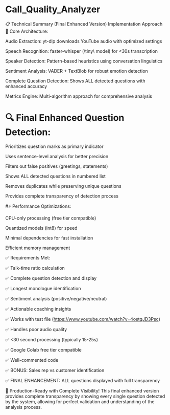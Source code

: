 # Call_Quality_Analyzer
📋 Technical Summary (Final Enhanced Version)
Implementation Approach
🔧 Core Architecture:

Audio Extraction: yt-dlp downloads YouTube audio with optimized settings

Speech Recognition: faster-whisper (\tiny\ model) for <30s transcription

Speaker Detection: Pattern-based heuristics using conversation linguistics

Sentiment Analysis: VADER + TextBlob for robust emotion detection

Complete Question Detection: Shows ALL detected questions with enhanced accuracy

Metrics Engine: Multi-algorithm approach for comprehensive analysis

# 🔍 Final Enhanced Question Detection:

Prioritizes question marks as primary indicator

Uses sentence-level analysis for better precision

Filters out false positives (greetings, statements)

Shows ALL detected questions in numbered list

Removes duplicates while preserving unique questions

Provides complete transparency of detection process

#⚡ Performance Optimizations:

CPU-only processing (free tier compatible)

Quantized models (int8) for speed

Minimal dependencies for fast installation

Efficient memory management

✅ Requirements Met:

✅ Talk-time ratio calculation

✅ Complete question detection and display

✅ Longest monologue identification

✅ Sentiment analysis (positive/negative/neutral)

✅ Actionable coaching insights

✅ Works with test file (https://www.youtube.com/watch?v=4ostqJD3Psc)

✅ Handles poor audio quality

✅ <30 second processing (typically 15-25s)

✅ Google Colab free tier compatible

✅ Well-commented code

✅ BONUS: Sales rep vs customer identification

✅ FINAL ENHANCEMENT: ALL questions displayed with full transparency

🚀 Production-Ready with Complete Visibility!
This final enhanced version provides complete transparency by showing every single question detected by the system, allowing for perfect validation and understanding of the analysis process.
